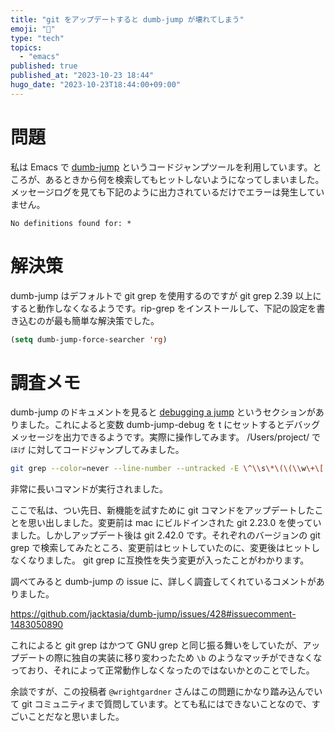 ```yaml
---
title: "git をアップデートすると dumb-jump が壊れてしまう"
emoji: "🫥"
type: "tech"
topics:
  - "emacs"
published: true
published_at: "2023-10-23 18:44"
hugo_date: "2023-10-23T18:44:00+09:00"
---
```


# 問題

私は Emacs で [dumb-jump](https://github.com/jacktasia/dumb-jump) というコードジャンプツールを利用しています。ところが、あるときから何を検索してもヒットしないようになってしまいました。メッセージログを見ても下記のように出力されているだけでエラーは発生していません。

```
No definitions found for: *
```

# 解決策

dumb-jump はデフォルトで git grep を使用するのですが git grep 2.39 以上にすると動作しなくなるようです。rip-grep をインストールして、下記の設定を書き込むのが最も簡単な解決策でした。

```lisp
(setq dumb-jump-force-searcher 'rg)
```

# 調査メモ

dumb-jump のドキュメントを見ると [debugging a jump](https://github.com/jacktasia/dumb-jump#debugging-a-jump) というセクションがありました。これによると変数 dumb-jump-debug を t にセットするとデバッグメッセージを出力できるようです。実際に操作してみます。 /Users/project/ で `ほげ` に対してコードジャンプしてみました。

```sh
git grep --color=never --line-number --untracked -E \^\\s\*\(\(\\w\+\[.\]\)\*\\w\+\,\\s\*\)\*ほげ\(\,\\s\*\(\\w\+\[.\]\)\*\\w\+\)\*\\s\*\=\(\[\^\=\>\~\]\|\$\)\|\(\^\|\[\^\\w.\]\)\(\(private\|public\|protected\)\\s\+\)\?def\\s\+\(\\w\+\(\:\:\|\[.\]\)\)\*ほげ\(\$\|\[\^\\w\|\:\]\)\|\(\^\|\\W\)define\(_singleton\|_instance\)\?_method\(\\s\|\[\(\]\)\\s\*\:ほげ\(\$\|\[\^\\w\|\:\]\)\|\(\^\|\[\^\\w.\]\)class\\s\+\(\\w\*\:\:\)\*ほげ\(\$\|\[\^\\w\|\:\]\)\|\(\^\|\[\^\\w.\]\)module\\s\+\(\\w\*\:\:\)\*ほげ\(\$\|\[\^\\w\|\:\]\)\|\(\^\|\\W\)alias\(_method\)\?\\W\+ほげ\(\\W\|\$\) -- /Users/project/\*.rb /Users/project/\*.erb /Users/project/\*.haml /Users/project/\*.rake /Users/project/\*.slim
```

非常に長いコマンドが実行されました。

ここで私は、つい先日、新機能を試すために git コマンドをアップデートしたことを思い出しました。変更前は mac にビルドインされた git 2.23.0 を使っていました。しかしアップデート後は git 2.42.0 です。それぞれのバージョンの git grep で検索してみたところ、変更前はヒットしていたのに、変更後はヒットしなくなりました。 git grep に互換性を失う変更が入ったことがわかります。

調べてみると dumb-jump の issue に、詳しく調査してくれているコメントがありました。

https://github.com/jacktasia/dumb-jump/issues/428#issuecomment-1483050890

これによると git grep はかつて GNU grep と同じ振る舞いをしていたが、アップデートの際に独自の実装に移り変わったため `\b` のようなマッチができなくなっており、それによって正常動作しなくなったのではないかとのことでした。

余談ですが、この投稿者 `@wrightgardner` さんはこの問題にかなり踏み込んでいて git コミュニティまで質問しています。とても私にはできないことなので、すごいことだなと思いました。
